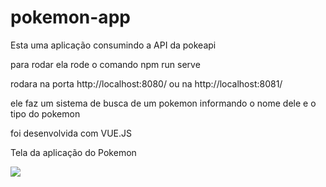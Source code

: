 # pokemon-app


Esta uma aplicação consumindo a API da pokeapi

para rodar ela rode o comando npm run serve

rodara na porta http://localhost:8080/ ou na http://localhost:8081/

ele faz um sistema de busca de um pokemon informando o nome dele e o tipo do pokemon

foi desenvolvida com VUE.JS

Tela da aplicação do Pokemon

<img src="../assets/tela.png">
